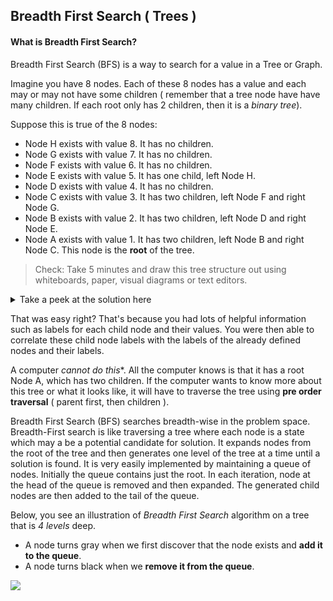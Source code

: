 ## Breadth First Search ( Trees )

#### What is Breadth First Search?

Breadth First Search (BFS) is a way to search for a value in a Tree or Graph.

Imagine you have 8 nodes. Each of these 8 nodes has a value and each may or may not have some children ( remember that a tree node have have many children. If each root only has 2 children, then it is a *binary tree*). 

Suppose this is true of the 8 nodes:
- Node H exists with value 8. It has no children.
- Node G exists with value 7. It has no children.
- Node F exists with value 6. It has no children.
- Node E exists with value 5. It has one child, left Node H.
- Node D exists with value 4. It has no children.
- Node C exists with value 3. It has two children, left Node F and right Node G.
- Node B exists with value 2. It has two children, left Node D and right Node E.
- Node A exists with value 1. It has two children, left Node B and right Node C. This node is the **root** of the tree.

> Check: Take 5 minutes and draw this tree structure out using whiteboards, paper, visual diagrams or text editors.

<details>
   <summary>Take a peek at the solution here</summary>
   ![](tree_solution.jpg)   
</details>

That was easy right? That's because you had lots of helpful information such as labels for each child node and their values. You were then able to correlate these child node labels with the labels of the already defined nodes and their labels. 

A computer *cannot do this**. All the computer knows is that it has a root Node A, which has two children. If the computer wants to know more about this tree or what it looks like, it will have to traverse the tree using **pre order traversal** ( parent first, then children ).



Breadth First Search (BFS) searches breadth-wise in the problem space. Breadth-First search is like traversing a tree where each node is a state which may a be a potential candidate for solution. It expands nodes from the root of the tree and then generates one level of the tree at a time until a solution is found. It is very easily implemented by maintaining a queue of nodes. Initially the queue contains just the root. In each iteration, node at the head of the queue is removed and then expanded. The generated child nodes are then added to the tail of the queue.

Below, you see an illustration of *Breadth First Search* algorithm on a tree that is *4 levels* deep.
* A node turns gray when we first discover that the node exists and **add it to the queue**.
* A node turns black when we **remove it from the queue**. 

![](https://camo.githubusercontent.com/2f57e6239884a1a03402912f13c49555dec76d06/68747470733a2f2f75706c6f61642e77696b696d656469612e6f72672f77696b6970656469612f636f6d6d6f6e732f342f34362f416e696d617465645f4246532e676966)
